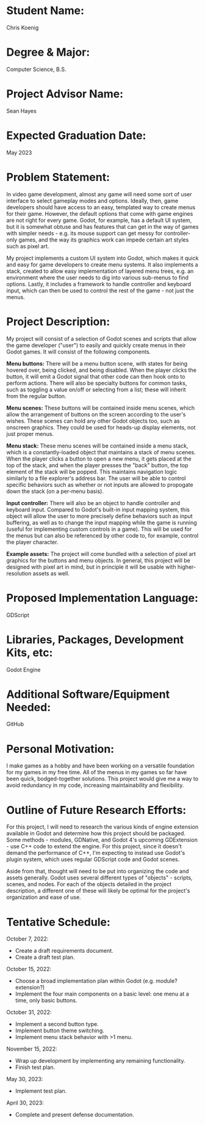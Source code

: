 Student Name:
=============

Chris Koenig

Degree & Major:
===============

Computer Science, B.S.

Project Advisor Name:
=====================

Sean Hayes

Expected Graduation Date:
=========================

May 2023

Problem Statement:
==================

In video game development, almost any game will need some sort of user interface
to select gameplay modes and options. Ideally, then, game developers should have
access to an easy, templated way to create menus for their game. However, the
default options that come with game engines are not right for every game. Godot,
for example, has a default UI system, but it is somewhat obtuse and has features
that can get in the way of games with simpler needs - e.g. its mouse support can
get messy for controller-only games, and the way its graphics work can impede
certain art styles such as pixel art.

My project implements a custom UI system into Godot, which makes it quick and
easy for game developers to create menu systems. It also implements a stack,
created to allow easy implementation of layered menu trees, e.g. an environment
where the user needs to dig into various sub-menus to find options. Lastly, it
includes a framework to handle controller and keyboard input, which can then be
used to control the rest of the game - not just the menus.

Project Description:
====================

My project will consist of a selection of Godot scenes and scripts that allow the
game developer ("user") to easily and quickly create menus in their Godot games.
It will consist of the following components.

**Menu buttons:** There will be a menu button scene, with states for being hovered
over, being clicked, and being disabled. When the player clicks the button, it
will emit a Godot signal that other code can then hook onto to perform actions.
There will also be specialty buttons for common tasks, such as toggling a value
on/off or selecting from a list; these will inherit from the regular button.

**Menu scenes:** These buttons will be contained inside menu scenes, which allow the
arrangement of buttons on the screen according to the user's wishes. These scenes
can hold any other Godot objects too, such as onscreen graphics. They could be
used for heads-up display elements, not just proper menus.

**Menu stack:** These menu scenes will be contained inside a menu stack, which is a
constantly-loaded object that maintains a stack of menu scenes. When the player
clicks a button to open a new menu, it gets placed at the top of the stack, and
when the player presses the "back" button, the top element of the stack will be
popped. This maintains navigation logic similarly to a file explorer's address
bar. The user will be able to control specific behaviors such as whether or not
inputs are allowed to propogate down the stack (on a per-menu basis).

**Input controller:** There will also be an object to handle controller and keyboard
input. Compared to Godot's built-in input mapping system, this object will allow
the user to more precisely define behaviors such as input buffering, as well as
to change the input mapping while the game is running (useful for implementing
custom controls in a game). This will be used for the menus but can also be
referenced by other code to, for example, control the player character.

**Example assets:** The project will come bundled with a selection of pixel art
graphics for the buttons and menu objects. In general, this project will be designed
with pixel art in mind, but in principle it will be usable with higher-resolution
assets as well.

Proposed Implementation Language:
=================================

GDScript

Libraries, Packages, Development Kits, etc:
===========================================

Godot Engine

Additional Software/Equipment Needed:
=====================================

GitHub

Personal Motivation:
====================

I make games as a hobby and have been working on a versatile foundation for my
games in my free time. All of the menus in my games so far have been quick,
bodged-together solutions. This project would give me a way to avoid redundancy
in my code, increasing maintainability and flexibility.

Outline of Future Research Efforts:
===================================

For this project, I will need to research the various kinds of engine extension
available in Godot and determine how this project should be packaged. Some methods -
modules, GDNative, and Godot 4's upcoming GDExtension - use C++ code to extend the
engine. For this project, since it doesn't demand the performance of C++, I'm
expecting to instead use Godot's plugin system, which uses regular GDScript code and
Godot scenes.

Aside from that, thought will need to be put into organizing the code and assets
generally. Godot uses several different types of "objects" - scripts, scenes, and
nodes. For each of the objects detailed in the project description, a different one
of these will likely be optimal for the project's organization and ease of use.

Tentative Schedule:
===================

October 7, 2022:
- Create a draft requirements document.
- Create a draft test plan.

October 15, 2022:
- Choose a broad implementation plan within Godot (e.g. module? extension?)
- Implement the four main components on a basic level: one menu at a time, only basic buttons.

October 31, 2022:
- Implement a second button type.
- Implement button theme switching.
- Implement menu stack behavior with >1 menu.

November 15, 2022:
- Wrap up development by implementing any remaining functionality.
- Finish test plan.

May 30, 2023:
- Implement test plan.

April 30, 2023:
- Complete and present defense documentation.
